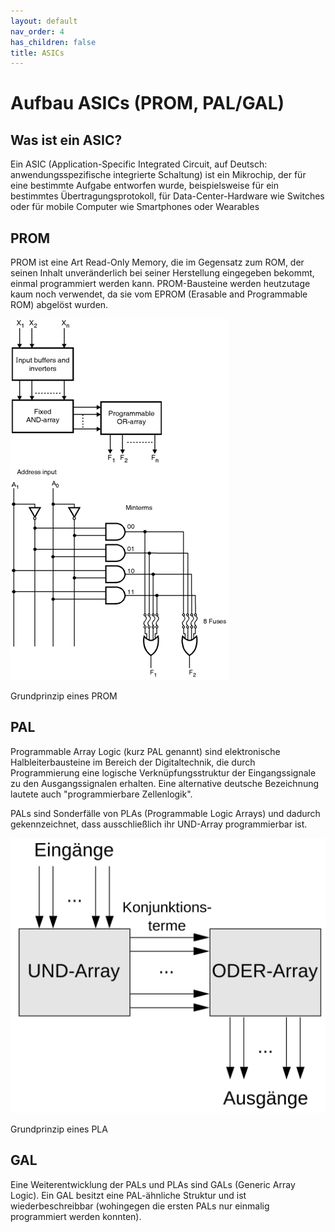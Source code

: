 ```yaml
---
layout: default
nav_order: 4
has_children: false
title: ASICs
---
```


# **Aufbau ASICs (PROM, PAL/GAL)**

## **Was ist ein ASIC?**

Ein ASIC (Application-Specific Integrated Circuit, auf Deutsch: anwendungsspezifische integrierte Schaltung) ist ein Mikrochip, der für eine bestimmte Aufgabe entworfen wurde, beispielsweise für ein bestimmtes Übertragungsprotokoll, für Data-Center-Hardware wie Switches oder für mobile Computer wie Smartphones oder Wearables

## PROM

PROM ist eine Art Read-Only Memory, die im Gegensatz zum ROM, der seinen Inhalt unveränderlich bei seiner Herstellung eingegeben bekommt, einmal programmiert werden kann. PROM-Bausteine werden heutzutage kaum noch verwendet, da sie vom EPROM (Erasable and Programmable ROM) abgelöst wurden.

![PROM](assets/prom.png)

Grundprinzip eines PROM

## PAL

Programmable Array Logic (kurz PAL genannt) sind elektronische Halbleiterbausteine im Bereich der Digitaltechnik, die durch Programmierung eine logische Verknüpfungsstruktur der Eingangssignale zu den Ausgangssignalen erhalten. Eine alternative deutsche Bezeichnung lautete auch "programmierbare Zellenlogik".

PALs sind Sonderfälle von PLAs (Programmable Logic Arrays) und dadurch gekennzeichnet, dass ausschließlich ihr UND-Array programmierbar ist.

![PLA](assets/pla.png)

Grundprinzip eines PLA

## **GAL**

Eine Weiterentwicklung der PALs und PLAs sind GALs (Generic Array Logic). Ein GAL besitzt eine PAL-ähnliche Struktur und ist wiederbeschreibbar (wohingegen die ersten PALs nur einmalig programmiert werden konnten).